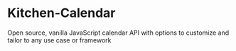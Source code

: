 # Kitchen-Calendar
Open source, vanilla JavaScript calendar API with options to customize and tailor to any use case or framework
